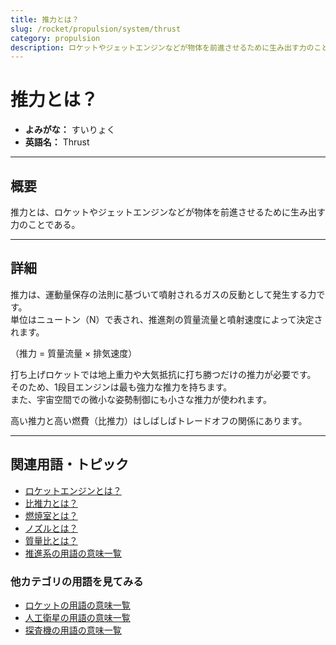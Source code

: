 ```yaml
---
title: 推力とは？
slug: /rocket/propulsion/system/thrust
category: propulsion
description: ロケットやジェットエンジンなどが物体を前進させるために生み出す力のことである推力の意味・定義・内容について解説します。  
---
```


# 推力とは？

- **よみがな：** すいりょく  
- **英語名：** Thrust  

---

## 概要

推力とは、ロケットやジェットエンジンなどが物体を前進させるために生み出す力のことである。  

---

## 詳細

推力は、運動量保存の法則に基づいて噴射されるガスの反動として発生する力です。  
単位はニュートン（N）で表され、推進剤の質量流量と噴射速度によって決定されます。  

（推力 = 質量流量 × 排気速度）

打ち上げロケットでは地上重力や大気抵抗に打ち勝つだけの推力が必要です。  
そのため、1段目エンジンは最も強力な推力を持ちます。  
また、宇宙空間での微小な姿勢制御にも小さな推力が使われます。  

高い推力と高い燃費（比推力）はしばしばトレードオフの関係にあります。  

---

## 関連用語・トピック

- [ロケットエンジンとは？](/docs/rocket/propulsion/rocket-engine)
- [比推力とは？](/docs/rocket/propulsion/system/isp)
- [燃焼室とは？](/docs/rocket/propulsion/system/combustion-chamber)
- [ノズルとは？](/docs/rocket/propulsion/system/nozzle)
- [質量比とは？](/docs/rocket/propulsion/system/mass-ratio)
- [推進系の用語の意味一覧](/docs/category/propulsion)

### 他カテゴリの用語を見てみる
- [ロケットの用語の意味一覧](/docs/category/rocket)
- [人工衛星の用語の意味一覧](/docs/category/satellite)
- [探査機の用語の意味一覧](/docs/category/explorer)

